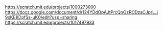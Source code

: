 https://scratch.mit.edu/projects/1000273000
https://docs.google.com/document/d/124YDdOpAJtPrcQoOzRCDzaCJprL_j9xKE8DpfSs-uK0/edit?usp=sharing
https://scratch.mit.edu/projects/1017497933

